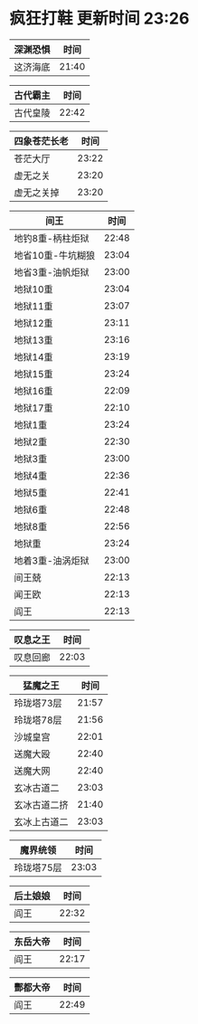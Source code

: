 # 疯狂打鞋 更新时间 23:26

| 深渊恐惧   | 时间    |
|--------|-------|
| 这济海底 | 21:40 |

| 古代霸主   | 时间    |
|--------|-------|
| 古代皇陵 | 22:42 |

| 四象苍茫长老   | 时间    |
|--------|-------|
| 苍茫大厅 | 23:22 |
| 虚无之关 | 23:20 |
| 虚无之关掉 | 23:20 |

| 间王   | 时间    |
|--------|-------|
| 地钓8重-柄柱炬狱 | 22:48 |
| 地省10重-牛坑糊狼 | 23:04 |
| 地省3重-油帆炬狱 | 23:00 |
| 地狱10重 | 23:04 |
| 地狱11重 | 23:07 |
| 地狱12重 | 23:11 |
| 地狱13重 | 23:16 |
| 地狱14重 | 23:19 |
| 地狱15重 | 23:24 |
| 地狱16重 | 22:09 |
| 地狱17重 | 22:10 |
| 地狱1重 | 23:24 |
| 地狱2重 | 22:30 |
| 地狱3重 | 23:00 |
| 地狱4重 | 22:36 |
| 地狱5重 | 22:41 |
| 地狱6重 | 22:48 |
| 地狱8重 | 22:56 |
| 地狱重 | 23:24 |
| 地着3重-油涡炬狱 | 23:00 |
| 间王兢 | 22:13 |
| 闻王欧 | 22:13 |
| 阎王 | 22:13 |

| 叹息之王   | 时间    |
|--------|-------|
| 叹息回廊 | 22:03 |

| 猛魔之王   | 时间    |
|--------|-------|
| 玲珑塔73层 | 21:57 |
| 玲珑塔78层 | 21:56 |
| 沙城皇宫 | 22:01 |
| 送魔大殴 | 22:40 |
| 送魔大网 | 22:40 |
| 玄冰古道二 | 23:03 |
| 玄冰古道二挤 | 21:40 |
| 玄冰上古道二 | 23:03 |

| 魔界统领   | 时间    |
|--------|-------|
| 玲珑塔75层 | 23:03 |

| 后土娘娘   | 时间    |
|--------|-------|
| 阎王 | 22:32 |

| 东岳大帝   | 时间    |
|--------|-------|
| 阎王 | 22:17 |

| 酆都大帝   | 时间    |
|--------|-------|
| 阎王 | 22:49 |